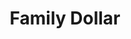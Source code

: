 ---
title: "Family Dollar"
url: /houston/family-dollar-west-little-york-road/
shop: variety store
---